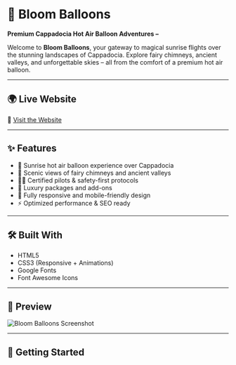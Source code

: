 # 🎈 Bloom Balloons

**Premium Cappadocia Hot Air Balloon Adventures –**

Welcome to **Bloom Balloons**, your gateway to magical sunrise flights over the stunning landscapes of Cappadocia. Explore fairy chimneys, ancient valleys, and unforgettable skies – all from the comfort of a premium hot air balloon.

---

## 🌍 Live Website

🔗 [Visit the Website](https://yourwebsite.com)

---

## ✨ Features

- 🌄 Sunrise hot air balloon experience over Cappadocia
- 🏰 Scenic views of fairy chimneys and ancient valleys
- 👨‍✈️ Certified pilots & safety-first protocols
- 💎 Luxury packages and add-ons
- 📱 Fully responsive and mobile-friendly design
- ⚡ Optimized performance & SEO ready

---

## 🛠️ Built With

- HTML5
- CSS3 (Responsive + Animations)
- Google Fonts
- Font Awesome Icons

---

## 📸 Preview

![Bloom Balloons Screenshot](img/screencapture-127-0-0-1-5500-index-html-2025-07-08-02_08_00.png)

---

## 🚀 Getting Started
